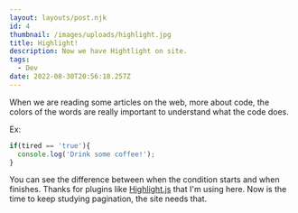 ```yaml
---
layout: layouts/post.njk
id: 4
thumbnail: /images/uploads/highlight.jpg
title: Highlight!
description: Now we have Hightlight on site.
tags:
  - Dev
date: 2022-08-30T20:56:18.257Z
---
```

 When we are reading some articles on the web, more about code, the colors of the words are really important to understand what the code does.

Ex:

```javascript
if(tired == 'true'){
  console.log('Drink some coffee!');
}
```

You can see the difference between when the condition starts and when finishes. Thanks for plugins like [Highlight.js](https://highlightjs.org) that I'm using here.  Now is the time to keep studying pagination, the site needs that.